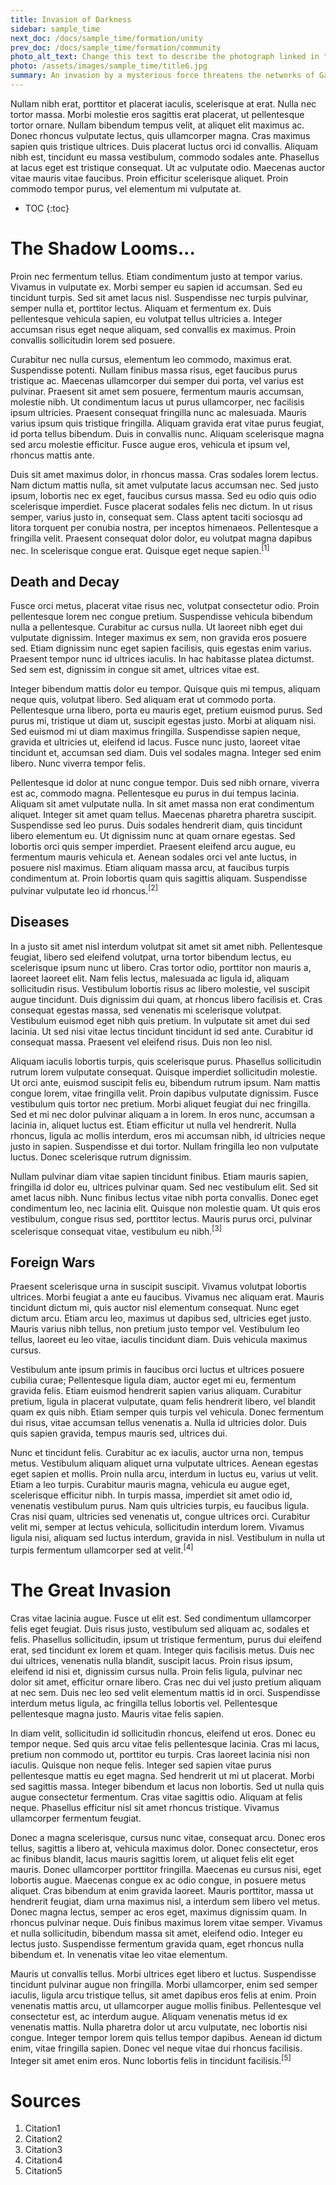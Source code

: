 ```yaml
---
title: Invasion of Darkness
sidebar: sample_time
next_doc: /docs/sample_time/formation/unity
prev_doc: /docs/sample_time/formation/community
photo_alt_text: Change this text to describe the photograph linked in "photo".
photo: /assets/images/sample_time/title6.jpg
summary: An invasion by a mysterious force threatens the networks of Gallusian people.
---
```


Nullam nibh erat, porttitor et placerat iaculis, scelerisque at erat. Nulla nec tortor massa. Morbi molestie eros sagittis erat placerat, ut pellentesque tortor ornare. Nullam bibendum tempus velit, at aliquet elit maximus ac. Donec rhoncus vulputate lectus, quis ullamcorper magna. Cras maximus sapien quis tristique ultrices. Duis placerat luctus orci id convallis. Aliquam nibh est, tincidunt eu massa vestibulum, commodo sodales ante. Phasellus at lacus eget est tristique consequat. Ut ac vulputate odio. Maecenas auctor vitae mauris vitae faucibus. Proin efficitur scelerisque aliquet. Proin commodo tempor purus, vel elementum mi vulputate at. 

* TOC
{:toc}

# The Shadow Looms...

Proin nec fermentum tellus. Etiam condimentum justo at tempor varius. Vivamus in vulputate ex. Morbi semper eu sapien id accumsan. Sed eu tincidunt turpis. Sed sit amet lacus nisl. Suspendisse nec turpis pulvinar, semper nulla et, porttitor lectus. Aliquam et fermentum ex. Duis pellentesque vehicula sapien, eu volutpat tellus ultricies a. Integer accumsan risus eget neque aliquam, sed convallis ex maximus. Proin convallis sollicitudin lorem sed posuere.

Curabitur nec nulla cursus, elementum leo commodo, maximus erat. Suspendisse potenti. Nullam finibus massa risus, eget faucibus purus tristique ac. Maecenas ullamcorper dui semper dui porta, vel varius est pulvinar. Praesent sit amet sem posuere, fermentum mauris accumsan, molestie nibh. Ut condimentum lacus ut purus ullamcorper, nec facilisis ipsum ultricies. Praesent consequat fringilla nunc ac malesuada. Mauris varius ipsum quis tristique fringilla. Aliquam gravida erat vitae purus feugiat, id porta tellus bibendum. Duis in convallis nunc. Aliquam scelerisque magna sed arcu molestie efficitur. Fusce augue eros, vehicula et ipsum vel, rhoncus mattis ante.

Duis sit amet maximus dolor, in rhoncus massa. Cras sodales lorem lectus. Nam dictum mattis nulla, sit amet vulputate lacus accumsan nec. Sed justo ipsum, lobortis nec ex eget, faucibus cursus massa. Sed eu odio quis odio scelerisque imperdiet. Fusce placerat sodales felis nec dictum. In ut risus semper, varius justo in, consequat sem. Class aptent taciti sociosqu ad litora torquent per conubia nostra, per inceptos himenaeos. Pellentesque a fringilla velit. Praesent consequat dolor dolor, eu volutpat magna dapibus nec. In scelerisque congue erat. Quisque eget neque sapien.<sup>[1]</sup>

## Death and Decay

Fusce orci metus, placerat vitae risus nec, volutpat consectetur odio. Proin pellentesque lorem nec congue pretium. Suspendisse vehicula bibendum nulla a pellentesque. Curabitur ac cursus nulla. Ut laoreet nibh eget dui vulputate dignissim. Integer maximus ex sem, non gravida eros posuere sed. Etiam dignissim nunc eget sapien facilisis, quis egestas enim varius. Praesent tempor nunc id ultrices iaculis. In hac habitasse platea dictumst. Sed sem est, dignissim in congue sit amet, ultrices vitae est.

Integer bibendum mattis dolor eu tempor. Quisque quis mi tempus, aliquam neque quis, volutpat libero. Sed aliquam erat ut commodo porta. Pellentesque urna libero, porta eu mauris eget, pretium euismod purus. Sed purus mi, tristique ut diam ut, suscipit egestas justo. Morbi at aliquam nisi. Sed euismod mi ut diam maximus fringilla. Suspendisse sapien neque, gravida et ultricies ut, eleifend id lacus. Fusce nunc justo, laoreet vitae tincidunt et, accumsan sed diam. Duis vel sodales magna. Integer sed enim libero. Nunc viverra tempor felis.

Pellentesque id dolor at nunc congue tempor. Duis sed nibh ornare, viverra est ac, commodo magna. Pellentesque eu purus in dui tempus lacinia. Aliquam sit amet vulputate nulla. In sit amet massa non erat condimentum aliquet. Integer sit amet quam tellus. Maecenas pharetra pharetra suscipit. Suspendisse sed leo purus. Duis sodales hendrerit diam, quis tincidunt libero elementum eu. Ut dignissim nunc at quam ornare egestas. Sed lobortis orci quis semper imperdiet. Praesent eleifend arcu augue, eu fermentum mauris vehicula et. Aenean sodales orci vel ante luctus, in posuere nisl maximus. Etiam aliquam massa arcu, at faucibus turpis condimentum at. Proin lobortis quam quis sagittis aliquam. Suspendisse pulvinar vulputate leo id rhoncus.<sup>[2]</sup> 

## Diseases

In a justo sit amet nisl interdum volutpat sit amet sit amet nibh. Pellentesque feugiat, libero sed eleifend volutpat, urna tortor bibendum lectus, eu scelerisque ipsum nunc ut libero. Cras tortor odio, porttitor non mauris a, laoreet laoreet elit. Nam felis lectus, malesuada ac ligula id, aliquam sollicitudin risus. Vestibulum lobortis risus ac libero molestie, vel suscipit augue tincidunt. Duis dignissim dui quam, at rhoncus libero facilisis et. Cras consequat egestas massa, sed venenatis mi scelerisque volutpat. Vestibulum euismod eget nibh quis pretium. In vulputate sit amet dui sed lacinia. Ut sed nisi vitae lectus tincidunt tincidunt id sed ante. Curabitur id consequat massa. Praesent vel eleifend risus. Duis non leo nisl.

Aliquam iaculis lobortis turpis, quis scelerisque purus. Phasellus sollicitudin rutrum lorem vulputate consequat. Quisque imperdiet sollicitudin molestie. Ut orci ante, euismod suscipit felis eu, bibendum rutrum ipsum. Nam mattis congue lorem, vitae fringilla velit. Proin dapibus vulputate dignissim. Fusce vestibulum quis tortor nec pretium. Morbi aliquet feugiat dui nec fringilla. Sed et mi nec dolor pulvinar aliquam a in lorem. In eros nunc, accumsan a lacinia in, aliquet luctus est. Etiam efficitur ut nulla vel hendrerit. Nulla rhoncus, ligula ac mollis interdum, eros mi accumsan nibh, id ultricies neque justo in sapien. Suspendisse et dui tortor. Nullam fringilla leo non vulputate luctus. Donec scelerisque rutrum dignissim.

Nullam pulvinar diam vitae sapien tincidunt finibus. Etiam mauris sapien, fringilla id dolor eu, ultrices pulvinar quam. Sed nec vestibulum elit. Sed sit amet lacus nibh. Nunc finibus lectus vitae nibh porta convallis. Donec eget condimentum leo, nec lacinia elit. Quisque non molestie quam. Ut quis eros vestibulum, congue risus sed, porttitor lectus. Mauris purus orci, pulvinar scelerisque consequat vitae, vestibulum eu nibh.<sup>[3]</sup>

## Foreign Wars

Praesent scelerisque urna in suscipit suscipit. Vivamus volutpat lobortis ultrices. Morbi feugiat a ante eu faucibus. Vivamus nec aliquam erat. Mauris tincidunt dictum mi, quis auctor nisl elementum consequat. Nunc eget dictum arcu. Etiam arcu leo, maximus ut dapibus sed, ultricies eget justo. Mauris varius nibh tellus, non pretium justo tempor vel. Vestibulum leo tellus, laoreet eu leo vitae, iaculis tincidunt diam. Duis vehicula maximus cursus.

Vestibulum ante ipsum primis in faucibus orci luctus et ultrices posuere cubilia curae; Pellentesque ligula diam, auctor eget mi eu, fermentum gravida felis. Etiam euismod hendrerit sapien varius aliquam. Curabitur pretium, ligula in placerat vulputate, quam felis hendrerit libero, vel blandit quam ex quis nibh. Etiam semper quis turpis vel vehicula. Donec fermentum dui risus, vitae accumsan tellus venenatis a. Nulla id ultricies dolor. Duis quis sapien gravida, tempus mauris sed, ultrices dui.

Nunc et tincidunt felis. Curabitur ac ex iaculis, auctor urna non, tempus metus. Vestibulum aliquam aliquet urna vulputate ultrices. Aenean egestas eget sapien et mollis. Proin nulla arcu, interdum in luctus eu, varius ut velit. Etiam a leo turpis. Curabitur mauris magna, vehicula eu augue eget, scelerisque efficitur nibh. In turpis massa, imperdiet sit amet odio id, venenatis vestibulum purus. Nam quis ultricies turpis, eu faucibus ligula. Cras nisi quam, ultricies sed venenatis ut, congue ultrices orci. Curabitur velit mi, semper at lectus vehicula, sollicitudin interdum lorem. Vivamus ligula nisi, aliquam sed luctus interdum, gravida in nisl. Vestibulum in nulla ut turpis fermentum ullamcorper sed at velit.<sup>[4]</sup>

# The Great Invasion

Cras vitae lacinia augue. Fusce ut elit est. Sed condimentum ullamcorper felis eget feugiat. Duis risus justo, vestibulum sed aliquam ac, sodales et felis. Phasellus sollicitudin, ipsum ut tristique fermentum, purus dui eleifend erat, sed tincidunt ex lorem et quam. Integer quis facilisis metus. Duis nec dui ultrices, venenatis nulla blandit, suscipit lacus. Proin risus ipsum, eleifend id nisi et, dignissim cursus nulla. Proin felis ligula, pulvinar nec dolor sit amet, efficitur ornare libero. Cras nec dui vel justo pretium aliquam at nec sem. Duis nec leo sed velit elementum mattis id in orci. Suspendisse interdum metus ligula, ac fringilla tellus lobortis vel. Pellentesque pellentesque magna justo. Mauris vitae felis sapien.

In diam velit, sollicitudin id sollicitudin rhoncus, eleifend ut eros. Donec eu tempor neque. Sed quis arcu vitae felis pellentesque lacinia. Cras mi lacus, pretium non commodo ut, porttitor eu turpis. Cras laoreet lacinia nisi non iaculis. Quisque non neque felis. Integer sed sapien vitae purus pellentesque mattis eu eget magna. Sed hendrerit ut mi ut placerat. Morbi sed sagittis massa. Integer bibendum et lacus non lobortis. Sed ut nulla quis augue consectetur fermentum. Cras vitae sagittis odio. Aliquam at felis neque. Phasellus efficitur nisl sit amet rhoncus tristique. Vivamus ullamcorper fermentum feugiat.

Donec a magna scelerisque, cursus nunc vitae, consequat arcu. Donec eros tellus, sagittis a libero at, vehicula maximus dolor. Donec consectetur, eros ac finibus blandit, lacus mauris sagittis lorem, ut aliquet felis elit eget mauris. Donec ullamcorper porttitor fringilla. Maecenas eu cursus nisi, eget lobortis augue. Maecenas congue ex ac odio congue, in posuere metus aliquet. Cras bibendum at enim gravida laoreet. Mauris porttitor, massa ut hendrerit feugiat, diam urna maximus nisl, a interdum sem libero vel metus. Donec magna lectus, semper ac eros eget, maximus dignissim quam. In rhoncus pulvinar neque. Duis finibus maximus lorem vitae semper. Vivamus et nulla sollicitudin, bibendum massa sit amet, eleifend odio. Integer eu lectus justo. Suspendisse fermentum gravida quam, eget rhoncus nulla bibendum et. In venenatis vitae leo vitae elementum.

Mauris ut convallis tellus. Morbi ultrices eget libero et luctus. Suspendisse tincidunt pulvinar augue non fringilla. Morbi ullamcorper, enim sed semper iaculis, ligula arcu tristique tellus, sit amet dapibus eros felis at enim. Proin venenatis mattis arcu, ut ullamcorper augue mollis finibus. Pellentesque vel consectetur est, ac interdum augue. Aliquam venenatis metus id ex venenatis mattis. Nulla pharetra dolor ut arcu vulputate, nec lobortis nisi congue. Integer tempor lorem quis tellus tempor dapibus. Aenean id dictum enim, vitae fringilla sapien. Donec vel neque vitae dui rhoncus facilisis. Integer sit amet enim eros. Nunc lobortis felis in tincidunt facilisis.<sup>[5]</sup>

# Sources

1. Citation1
2. Citation2
3. Citation3
4. Citation4
5. Citation5

